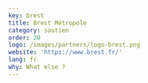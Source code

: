 ```yaml
---
key: brest
title: Brest Métropole
category: soutien
order: 20
logo: /images/partners/logo-brest.png
website: 'https://www.brest.fr/'
lang: fr
why: What else ?
---
```

